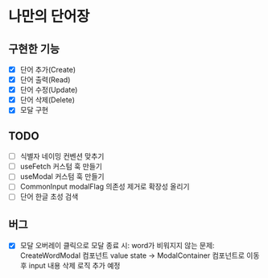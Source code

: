 # 나만의 단어장

## 구현한 기능
- [x] 단어 추가(Create)
- [x] 단어 출력(Read)
- [x] 단어 수정(Update)
- [x] 단어 삭제(Delete)
- [x] 모달 구현

## TODO
- [ ] 식별자 네이밍 컨벤션 맞추기
- [ ] useFetch 커스텀 훅 만들기
- [ ] useModal 커스텀 훅 만들기
- [ ] CommonInput modalFlag 의존성 제거로 확장성 올리기
- [ ] 단어 한글 초성 검색

## 버그
- [x] 모달 오버레이 클릭으로 모달 종료 시: word가 비워지지 않는 문제: CreateWordModal 컴포넌트 value state -> ModalContainer 컴포넌트로 이동 후 input 내용 삭제 로직 추가 예정